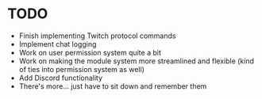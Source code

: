# TODO

- Finish implementing Twitch protocol commands
- Implement chat logging
- Work on user permission system quite a bit
- Work on making the module system more streamlined and flexible (kind of ties into permission system as well)
- Add Discord functionality
- There's more... just have to sit down and remember them